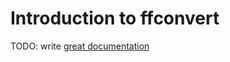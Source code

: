 # Introduction to ffconvert

TODO: write [great documentation](http://jacobian.org/writing/what-to-write/)
